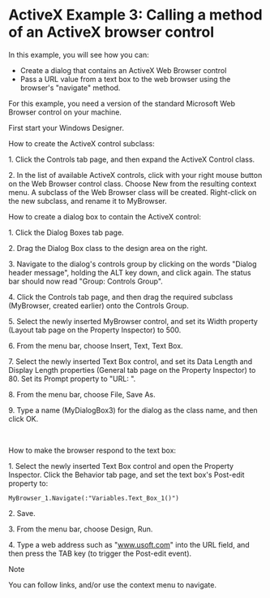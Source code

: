 # ActiveX Example 3: Calling a method of an ActiveX browser control

In this example, you will see how you can:

- Create a dialog that contains an ActiveX Web Browser control
- Pass a URL value from a text box to the web browser using the browser's "navigate" method.

For this example, you need a version of the standard Microsoft Web Browser control on your machine.

First start your Windows Designer.

How to create the ActiveX control subclass:

1. Click the Controls tab page, and then expand the ActiveX Control class.

2. In the list of available ActiveX controls, click with your right mouse button on the Web Browser control class. Choose New from the resulting context menu. A subclass of the Web Browser class will be created. Right-click on the new subclass, and rename it to MyBrowser.

How to create a dialog box to contain the ActiveX control:

1. Click the Dialog Boxes tab page.

2. Drag the Dialog Box class to the design area on the right.

3. Navigate to the dialog's controls group by clicking on the words "Dialog header message", holding the ALT key down, and click again. The status bar should now read "Group: Controls Group".

4. Click the Controls tab page, and then drag the required subclass (MyBrowser, created earlier) onto the Controls Group.

5. Select the newly inserted MyBrowser control, and set its Width property (Layout tab page on the Property Inspector) to 500.

6. From the menu bar, choose Insert, Text, Text Box.

7. Select the newly inserted Text Box control, and set its Data Length and Display Length properties (General tab page on the Property Inspector) to 80. Set its Prompt property to "URL: ".

8. From the menu bar, choose File, Save As.

9. Type a name (MyDialogBox3) for the dialog as the class name, and then click OK.

 

How to make the browser respond to the text box:

1. Select the newly inserted Text Box control and open the Property Inspector. Click the Behavior tab page, and set the text box's Post-edit property to:

```
MyBrowser_1.Navigate(:"Variables.Text_Box_1()")
```

2. Save.

3. From the menu bar, choose Design, Run.

4. Type a web address such as "www.usoft.com" into the URL field, and then press the TAB key (to trigger the Post-edit event).

> [!NOTE]
> You can follow links, and/or use the context menu to navigate.

 

 